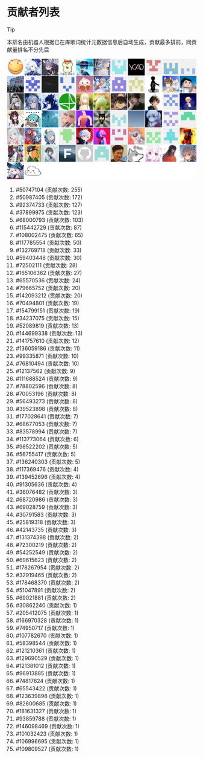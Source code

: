# 贡献者列表

> [!TIP]
> 本排名由机器人根据已在库歌词统计元数据信息后自动生成，贡献最多排前，同贡献量排名不分先后

![贡献者头像画廊](./CONTRIBUTORS.svg)

1. #50747104 (贡献次数: 255)
2. #50987405 (贡献次数: 172)
3. #92374733 (贡献次数: 127)
4. #37899975 (贡献次数: 123)
5. #68000793 (贡献次数: 103)
6. #115442729 (贡献次数: 87)
7. #108002475 (贡献次数: 65)
8. #117785554 (贡献次数: 50)
9. #132769718 (贡献次数: 33)
10. #59403448 (贡献次数: 30)
11. #72502111 (贡献次数: 28)
12. #165106362 (贡献次数: 27)
13. #65570536 (贡献次数: 24)
14. #79665752 (贡献次数: 20)
15. #142093212 (贡献次数: 20)
16. #70494801 (贡献次数: 19)
17. #154799151 (贡献次数: 19)
18. #34237075 (贡献次数: 15)
19. #52089819 (贡献次数: 13)
20. #144699338 (贡献次数: 13)
21. #141757610 (贡献次数: 12)
22. #136059186 (贡献次数: 11)
23. #99335871 (贡献次数: 10)
24. #76810494 (贡献次数: 10)
25. #12137562 (贡献次数: 9)
26. #111688524 (贡献次数: 9)
27. #78802596 (贡献次数: 8)
28. #70053196 (贡献次数: 8)
29. #56493273 (贡献次数: 8)
30. #39523898 (贡献次数: 8)
31. #177028641 (贡献次数: 7)
32. #68677053 (贡献次数: 7)
33. #83578994 (贡献次数: 7)
34. #113773064 (贡献次数: 6)
35. #98522202 (贡献次数: 5)
36. #56755417 (贡献次数: 5)
37. #136240303 (贡献次数: 5)
38. #117369476 (贡献次数: 4)
39. #139452696 (贡献次数: 4)
40. #91305636 (贡献次数: 4)
41. #36076482 (贡献次数: 3)
42. #68720986 (贡献次数: 3)
43. #69028759 (贡献次数: 3)
44. #30791583 (贡献次数: 3)
45. #25819318 (贡献次数: 3)
46. #42143735 (贡献次数: 3)
47. #131374398 (贡献次数: 2)
48. #72300219 (贡献次数: 2)
49. #54252549 (贡献次数: 2)
50. #69615623 (贡献次数: 2)
51. #178267954 (贡献次数: 2)
52. #32919465 (贡献次数: 2)
53. #178468370 (贡献次数: 2)
54. #51047891 (贡献次数: 2)
55. #69021881 (贡献次数: 2)
56. #30862240 (贡献次数: 1)
57. #205412075 (贡献次数: 1)
58. #166970328 (贡献次数: 1)
59. #74950717 (贡献次数: 1)
60. #107782670 (贡献次数: 1)
61. #58398544 (贡献次数: 1)
62. #121210361 (贡献次数: 1)
63. #129690529 (贡献次数: 1)
64. #121381012 (贡献次数: 1)
65. #96913885 (贡献次数: 1)
66. #74817824 (贡献次数: 1)
67. #65543422 (贡献次数: 1)
68. #123639898 (贡献次数: 1)
69. #82600685 (贡献次数: 1)
70. #181631327 (贡献次数: 1)
71. #93859788 (贡献次数: 1)
72. #146098469 (贡献次数: 1)
73. #101032423 (贡献次数: 1)
74. #106996695 (贡献次数: 1)
75. #109809527 (贡献次数: 1)
